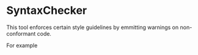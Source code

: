 # SyntaxChecker

This tool enforces certain style guidelines by emmitting warnings on
non-conformant code.

For example

